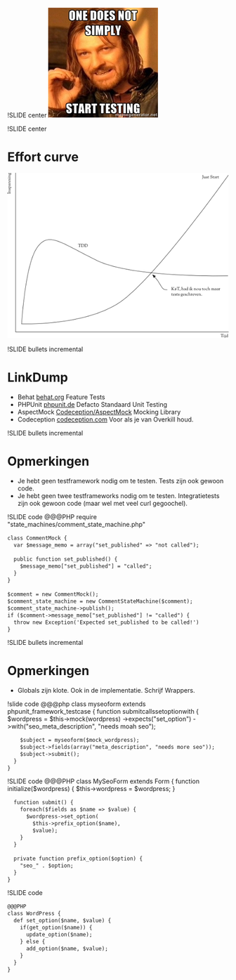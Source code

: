 !SLIDE center
![goal](goal.jpg)

!SLIDE center
# Effort curve
![Efficiency](TDD_efficiency.png)

!SLIDE bullets incremental
# LinkDump
* Behat [behat.org](http://behat.org) Feature Tests
* PHPUnit [phpunit.de](http://phpunit.de) Defacto Standaard Unit Testing
* AspectMock [Codeception/AspectMock](https://github.com/Codeception/AspectMock) Mocking Library
* Codeception [codeception.com](http://codeception.com/) Voor als je van Overkill houd.

!SLIDE bullets incremental
# Opmerkingen
* Je hebt geen testframework nodig om te testen. Tests zijn ook gewoon
  code.
* Je hebt geen twee testframeworks nodig om te testen. Integratietests
  zijn ook gewoon code (maar wel met veel curl gegoochel).

!SLIDE code
    @@@PHP
    require "state_machines/comment_state_machine.php"

    class CommentMock {
      var $message_memo = array("set_published" => "not called");

      public function set_published() {
        $message_memo["set_published"] = "called";
      }
    }

    $comment = new CommentMock();
    $comment_state_machine = new CommentStateMachine($comment);
    $comment_state_machine->publish();
    if ($comment->message_memo["set_published"] != "called") {
      throw new Exception('Expected set_published to be called!')
    }


!SLIDE bullets incremental
# Opmerkingen
* Globals zijn klote. Ook in de implementatie. Schrijf Wrappers.

!slide code
    @@@php
    class myseoform extends phpunit_framework_testcase {
      function submitcallssetoptionwith {
        $wordpress = $this->mock(wordpress)
          ->expects("set_option")
          ->with("seo_meta_description", "needs moah seo");

        $subject = myseoform($mock_wordpress);
        $subject->fields(array("meta_description", "needs more seo"));
        $subject->submit();
      }
    }

!SLIDE code
    @@@PHP
    class MySeoForm extends Form {
      function initialize($wordpress) {
        $this->wordpress = $wordpress;
      }

      function submit() {
        foreach($fields as $name => $value) {
          $wordpress->set_option(
            $this->prefix_option($name),
            $value);
        }
      }

      private function prefix_option($option) {
        "seo_" . $option;
      }
    }

!SLIDE code

    @@@PHP
    class WordPress {
      def set_option($name, $value) {
        if(get_option($name)) {
          update_option($name);
        } else {
          add_option($name, $value);
        }
      }
    }
